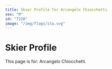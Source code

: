 ```yaml
---
title: Skier Profile for Arcangelo Chiocchetti
sex: "M"
id: "7220"
image: "/img/flags/ita.svg" 
---
```


# Skier Profile

This page is for: Arcangelo Chiocchetti.
    